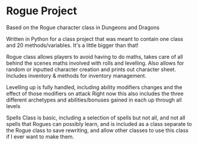 # Rogue Project

Based on the Rogue character class in Dungeons and Dragons

Written in Python for a class project that was meant to contain one class and 20 methods/variables. It's a little bigger than that!

Rogue class allows players to avoid having to do maths, takes care of all behind the scenes maths involved with rolls and levelling.
Also allows for random or inputted character creation and prints out character sheet. Includes inventory & methods for inventory management.

Levelling up is fully handled, including ability modifiers changes and the effect of those modifiers on attack
Right now this also includes the three different archetypes and abilities/bonuses gained in each up through all levels

Spells Class is basic, including a selection of spells but not all, and not all spells that Rogues can possibly learn, and is included as a class separate to the Rogue class to save rewriting, and allow other classes to use this class if I ever want to make them.
